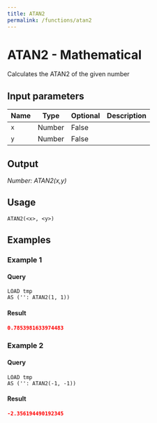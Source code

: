 ```yaml
---
title: ATAN2
permalink: /functions/atan2
---
```


# ATAN2 - Mathematical

Calculates the ATAN2 of the given number

## Input parameters

| Name | Type | Optional | Description |
| --- | --- | --- | --- |
| `x` | Number | False |  |
| `y` | Number | False |  |

## Output

**Number:* ATAN2(x,y)*

## Usage

```joda
ATAN2(<x>, <y>)
```

## Examples

### Example 1


#### Query
```joda
LOAD tmp
AS ('': ATAN2(1, 1))
```
#### Result
```json
0.7853981633974483
```


### Example 2


#### Query
```joda
LOAD tmp
AS ('': ATAN2(-1, -1))
```
#### Result
```json
-2.356194490192345
```


